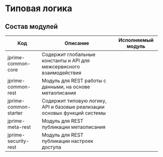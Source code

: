 # Типовая логика

## Состав модулей

| Код     | Описание  | Исполняемый модуль
| ------------- | ------------------ | ------------------
| jprime-common-core| Содержит глобальные константы и API для межсервисного взаимодействия  |
| jprime-common-rest| Модуль для REST работы с данными, на основе метаописания |
| jprime-common-starter | Содержит типовую логику, API и базовые реализации основых функций системы |
| jprime-meta-rest| Модуль для REST публикации метаописания |
| jprime-security-rest| Модуль для REST публикации настроек доступа |